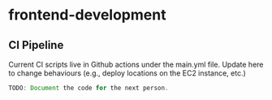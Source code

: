 # frontend-development

## CI Pipeline
Current CI scripts live in Github actions under the main.yml file. Update here to change behaviours (e.g., deploy locations on the EC2 instance, etc.)
```java
TODO: Document the code for the next person. 
```